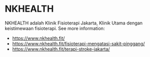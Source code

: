 # NKHEALTH

NKHEALTH adalah Klinik Fisioterapi Jakarta, Klinik Utama dengan keistimewaan fisioterapi.
See more information:
* https://www.nkhealth.fit/
* https://www.nkhealth.fit/fisioterapi-mengatasi-sakit-pinggang/
* https://www.nkhealth.fit/terapi-stroke-jakarta/
